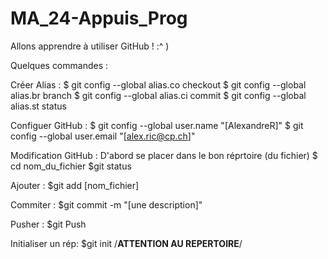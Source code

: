 # MA_24-Appuis_Prog
Allons apprendre à utiliser GitHub  !  :^    )

Quelques commandes :

Créer Alias :
$ git config --global alias.co checkout
$ git config --global alias.br branch
$ git config --global alias.ci commit
$ git config --global alias.st status

Configuer GitHub :
$ git config --global user.name "[AlexandreR]"
$ git config --global user.email "[alex.ric@cp.ch]"

Modification GitHub :
D'abord se placer dans le bon réprtoire (du fichier)
$ cd nom_du_fichier
$git status

Ajouter :
$git add [nom_fichier]

Commiter :
$git commit -m "[une description]"

Pusher :
$git Push

Initialiser un rép:
$git init /**ATTENTION AU REPERTOIRE**/

